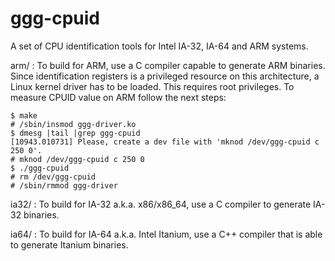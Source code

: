 ggg-cpuid
=========

A set of CPU identification tools for Intel IA-32, IA-64 and ARM systems.

arm/  : To build for ARM, use a C compiler capable to generate ARM binaries. Since identification registers is a privileged resource on this architecture, a Linux kernel driver has to be loaded. This requires root privileges.
To measure CPUID value on ARM follow the next steps:

    $ make
    # /sbin/insmod ggg-driver.ko
    $ dmesg |tail |grep ggg-cpuid
    [10943.010731] Please, create a dev file with 'mknod /dev/ggg-cpuid c 250 0'.
    # mknod /dev/ggg-cpuid c 250 0
    $ ./ggg-cpuid
    # rm /dev/ggg-cpuid
    # /sbin/rmmod ggg-driver

ia32/ : To build for IA-32 a.k.a. x86/x86_64, use a C compiler to generate IA-32 binaries.

ia64/ : To build for IA-64 a.k.a. Intel Itanium, use a C++ compiler that is able to generate Itanium binaries.
